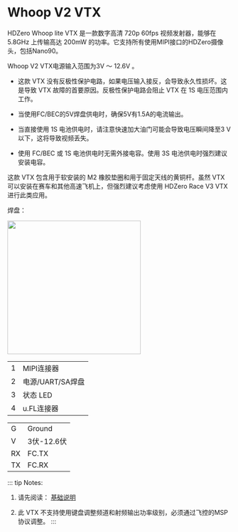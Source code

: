 # Whoop V2 VTX

HDZero Whoop lite VTX 是一款数字高清 720p 60fps 视频发射器，能够在 5.8GHz 上传输高达 200mW 的功率。它支持所有使用MIPI接口的HDZero摄像头，包括Nano90。

Whoop V2 VTX电源输入范围为3V ～ 12.6V 。

- 这款 VTX 没有反极性保护电路，如果电压输入接反，会导致永久性损坏。这是导致 VTX 故障的首要原因。反极性保护电路会阻止 VTX 在 1S 电压范围内工作。

- 当使用FC/BEC的5V焊盘供电时，确保5V有1.5A的电流输出。

- 当直接使用 1S 电池供电时，请注意快速加大油门可能会导致电压瞬间降至3 V 以下，这将导致视频丢失。

- 使用 FC/BEC 或 1S 电池供电时无需外接电容。使用 3S 电池供电时强烈建议安装电容。

这款 VTX 包含用于软安装的 M2 橡胶垫圈和用于固定天线的黄铜杆。虽然 VTX 可以安装在赛车和其他高速飞机上，但强烈建议考虑使用 HDZero Race V3 VTX 进行此类应用。

焊盘：

<img src="/media/image13.jpeg" id="image11" width="300">

<table id="table3">
<tr>
<td>1</td>
<td>MIPI连接器</td>
</tr>
<tr>
<td>2</td>
<td>电源/UART/SA焊盘</td>
</tr>
<tr>
<td>3</td>
<td>状态 LED</td>
</tr>
<tr>
<td>4</td>
<td>u.FL连接器</td>
</tr>
</table>

<table id="table4">
<tr>
<td>G</td>
<td>Ground</td>
</tr>
<tr>
<td>V</td>
<td>3伏-12.6伏</td>
</tr>
<tr>
<td>RX</td>
<td>FC.TX</td>
</tr>
<tr>
<td>TX</td>
<td>FC.RX</td>
</tr>
</table>


::: tip
Notes:

1. 请先阅读： [基础说明](vtx-general.md)

2. 此 VTX 不支持使用键盘调整频道和射频输出功率级别，必须通过飞控的MSP协议调整。
:::
